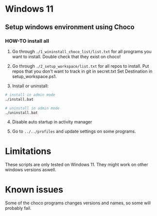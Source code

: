 # Windows 11

## Setup windows environment using Choco

### HOW-TO install all

1. Go through `./1_wininstall_choco_list/list.txt` for all programs you want to install.
Double check that they exist on choco!

2. Go through `./2_setup_workspace/list.txt` for all repos to install. Put repos that you don't want to track in git in secret.txt
Set Destination in setup_workspace.ps1.

3. Install or uninstall:
```bash
# install in admin mode
./install.bat
```

```bash
# uninstall in admin mode
./uninstall.bat
```

4. Disable auto startup in activity manager

5. Go to `../../profiles` and update settings on some programs.

# Limitations
These scripts are only tested on Windows 11. They might work on other windows versions aswell.

# Known issues
Some of the choco programs changes versions and names, so some will probably fail.